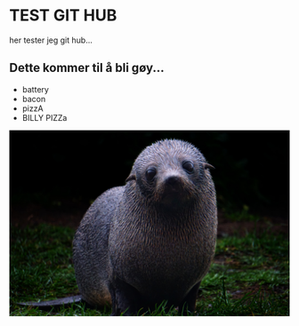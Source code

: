 # TEST GIT HUB
 her tester jeg git hub...

## Dette kommer til å bli gøy...
* battery
* bacon
* pizzA
* BILLY PIZZa

![Søt Sel SELvsagt...](sel.jpg)


